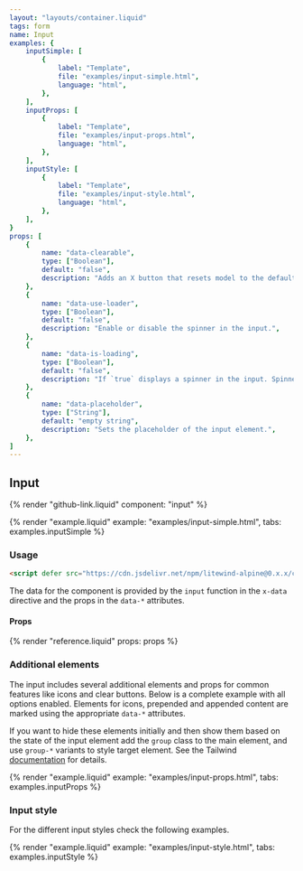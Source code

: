 ```yaml
---
layout: "layouts/container.liquid"
tags: form
name: Input
examples: {
    inputSimple: [
        {
            label: "Template",
            file: "examples/input-simple.html",
            language: "html",
        },
    ],
    inputProps: [
        {
            label: "Template",
            file: "examples/input-props.html",
            language: "html",
        },
    ],
    inputStyle: [
        {
            label: "Template",
            file: "examples/input-style.html",
            language: "html",
        },
    ],
}
props: [
    {
        name: "data-clearable",
        type: ["Boolean"],
        default: "false",
        description: "Adds an X button that resets model to the default value.",
    },
    {
        name: "data-use-loader",
        type: ["Boolean"],
        default: "false",
        description: "Enable or disable the spinner in the input.",
    },
    {
        name: "data-is-loading",
        type: ["Boolean"],
        default: "false",
        description: "If `true` displays a spinner in the input. Spinner should be first enabled in the `data-use-loader` prop.",
    },
    {
        name: "data-placeholder",
        type: ["String"],
        default: "empty string",
        description: "Sets the placeholder of the input element.",
    },
]
---
```

## Input

{% render "github-link.liquid" component: "input" %}

{% render "example.liquid" example: "examples/input-simple.html", tabs: examples.inputSimple %}

### Usage

```html
<script defer src="https://cdn.jsdelivr.net/npm/litewind-alpine@0.x.x/components/input/dist/cdn.min.js"></script>
```

The data for the component is provided by the `input` function in the `x-data` directive and the props in the `data-*` attributes.

#### Props

{% render "reference.liquid" props: props %}

### Additional elements

The input includes several additional elements and props for common features like icons and clear buttons. Below is a complete example with all options enabled. Elements for icons, prepended and appended content are marked using the appropriate `data-*` attributes.

If you want to hide these elements initially and then show them based on the state of the input element add the `group` class to the main element, and use `group-*` variants to style target element. See the Tailwind [documentation](https://tailwindcss.com/docs/hover-focus-and-other-states#styling-based-on-parent-state) for details.

{% render "example.liquid" example: "examples/input-props.html", tabs: examples.inputProps %}

### Input style

For the different input styles check the following examples.

{% render "example.liquid" example: "examples/input-style.html", tabs: examples.inputStyle %}
